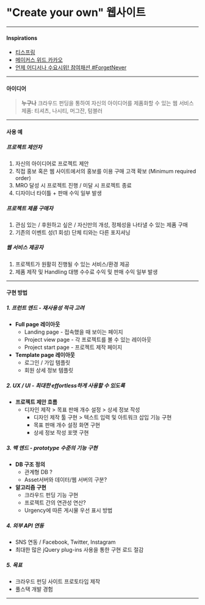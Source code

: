 # "Create your own" 웹사이트  

***

#### Inspirations
- [티스프링](teespring.com)
- [메이커스 위드 카카오](makers.kakao.com)
-  [언제 어디서나 수요시위! 참여패션 #ForgetNever](www.tumblbug.com/forgetnever)

***

#### 아이디어
> **누구나** 크라우드 펀딩을 통하여 자신의 아이디어를 제품화할 수 있는 웹 서비스  
제품: 티셔츠, 나시티, 머그잔, 텀블러  

***

#### 사용 예
##### 프로젝트 제안자 

1. 자신의 아이디어로 프로젝트 제안
2. 직접 홍보 혹은 웹 사이트에서의 홍보를 이용 구매 고객 확보
(Minimum required order)
3. MRO 달성 시 프로젝트 진행 / 미달 시 프로젝트 종료
4. 디자이너 타이틀 + 판매 수익 일부 발생

##### 프로젝트 제품 구매자

1. 관심 있는 / 후원하고 싶은 / 자신만의 개성, 정체성을 나타낼 수 있는 제품 구매
2. 기존의 이벤트 성(1 회성) 단체 티와는 다른 포지셔닝

##### 웹 서비스 제공자
1. 프로젝트가 원활히 진행될 수 있는 서비스/환경 제공
2. 제품 제작 및 Handling 대행 수수료 수익 및 판매 수익 일부 발생 

***

#### 구현 방법

##### 1. 프런트 엔드 - _재사용성 적극 고려_
 + **Full page 레이아웃**
   + Landing page - 접속했을 때 보이는 페이지
   + Project view page - 각 프로젝트를 볼 수 있는 레이아웃
   + Project start page - 프로젝트 제작 페이지
 +  **Template page 레이아웃**
    + 로그인 / 가입 템플릿
    + 회원 상세 정보 템플릿

##### 2. UX / UI - _최대한 effortless하게 사용할 수 있도록_

+ **프로젝트 제안 흐름**
   + 디자인 제작 > 목표 판매 개수 설정 > 상세 정보 작성
     + 디자인 제작 툴 구현 > 텍스트 입력 및 아트워크 삽입 기능 구현 
     + 목표 판매 개수 설정 화면 구현
     + 상세 정보 작성 포맷 구현

##### 3. 백 엔드 - _prototype 수준의 기능 구현_

+ **DB 구조 정의**
   + 관계형 DB ? 
   + Asset서버와 데이터/웹 서버의 구분?
 + **알고리즘 구현**
   + 크라우드 펀딩 기능 구현
   + 프로젝트 간의 연관성 연산?
   + Urgency에 따른 게시물 우선 표시 방법

##### 4. 외부 API 연동

  + SNS 연동 / Facebook, Twitter, Instagram
  + 최대한 많은 jQuery plug-ins 사용을 통한 구현 로드 절감

##### 5. 목표

  + 크라우드 펀딩 사이트 프로토타입 제작
  + 풀스택 개발 경험


***
